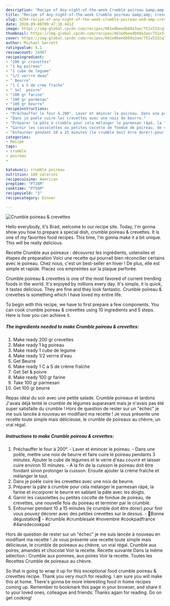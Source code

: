 ```yaml
---
description: "Recipe of Any-night-of-the-week Crumble poireau &amp;amp; crevettes"
title: "Recipe of Any-night-of-the-week Crumble poireau &amp;amp; crevettes"
slug: 4294-recipe-of-any-night-of-the-week-crumble-poireau-and-amp-crevettes
date: 2020-09-06T09:47:18.441Z
image: https://img-global.cpcdn.com/recipes/661e0beedb60a3ae/751x532cq70/crumble-poireau-crevettes-photo-principale-de-la-recette.jpg
thumbnail: https://img-global.cpcdn.com/recipes/661e0beedb60a3ae/751x532cq70/crumble-poireau-crevettes-photo-principale-de-la-recette.jpg
cover: https://img-global.cpcdn.com/recipes/661e0beedb60a3ae/751x532cq70/crumble-poireau-crevettes-photo-principale-de-la-recette.jpg
author: Michael Garrett
ratingvalue: 4.1
reviewcount: 24907
recipeingredient:
- "200 gr crevettes"
- "1 kg poireau"
- "1 cube de legume"
- "1/2 verrre deau"
- " Beurre"
- "1 C a S de crme frache"
- " Sel  poivre"
- "100 gr farine"
- "100 gr parmesan"
- "100 gr beurre"
recipeinstructions:
- "Préchauffer le four à 200°. Laver et émincer le poireau. Dans une poêle, mettre une noix de beurre et faire cuire le poireau pendants 3 minutes. Ajouter le cube de légumes et le verre d&#39;eau couvrir et laisser cuire environ 10 minutes.  A la fin de la cuisson le poireau doit être fondant sinon prolonger la cuisson. Ensuite ajouter la crème fraîche et mélanger le tout."
- "Dans je poêle cuire les crevettes avec une noix de beurre."
- "Préparer la pâte à crumble pour cela mélanger le parmesan râpé, la farine et incorporer le beurre en sablant la pâte avec les doigts."
- "Garnir les cassolettes ou petites cocotte de fondue de poireau, de crevettes, une nouvelle fois du poireau et terminer par le crumble."
- "Enfourner pendant 10 a 15 minutes (le crumble doit être dorer).pour finir vous pouvez décorer avec des petites crevettes sur le dessus. 🌸Bonne dégustation🌸 #crumble #crumblesalé #novembre #cookpadfrance #4ansdecookpad"
categories:
- Recipe
tags:
- crumble
- poireau
- 

katakunci: crumble poireau  
nutrition: 189 calories
recipecuisine: American
preptime: "PT16M"
cooktime: "PT56M"
recipeyield: "3"
recipecategory: Dinner

---
```



![Crumble poireau &amp; crevettes](https://img-global.cpcdn.com/recipes/661e0beedb60a3ae/751x532cq70/crumble-poireau-crevettes-photo-principale-de-la-recette.jpg)

Hello everybody, it's Brad, welcome to our recipe site. Today, I'm gonna show you how to prepare a special dish, crumble poireau &amp; crevettes. It is one of my favorites food recipes. This time, I'm gonna make it a bit unique. This will be really delicious.

Recette Crumble aux poireaux : découvrez les ingrédients, ustensiles et étapes de préparation Voici une recette qui pourrait bien réconcilier certains avec le poireau. Chez nous, c&#39;est un best-seller en hiver ! De plus, elle est simple et rapide. Placez vos empreintes sur la plaque perforée.

Crumble poireau &amp; crevettes is one of the most favored of current trending foods in the world. It's enjoyed by millions every day. It's simple, it is quick, it tastes delicious. They are fine and they look fantastic. Crumble poireau &amp; crevettes is something which I have loved my entire life.


To begin with this recipe, we have to first prepare a few components. You can cook crumble poireau &amp; crevettes using 10 ingredients and 5 steps. Here is how you can achieve it.

<!--inarticleads1-->

##### The ingredients needed to make Crumble poireau &amp; crevettes:

1. Make ready 200 gr crevettes
1. Make ready 1 kg poireau
1. Make ready 1 cube de legume
1. Make ready 1/2 verrre d&#39;eau
1. Get  Beurre
1. Make ready 1 C a S de crème fraîche
1. Get  Sel &amp; poivre
1. Make ready 100 gr farine
1. Take 100 gr parmesan
1. Get 100 gr beurre


Repas idéal du soir avec une petite salade. Crumble poireaux et lardons J&#39;avais déjà tenté le crumble de légumes auparavant mais je n&#39;avais pas été super satisfaite du crumble ! Hors de question de rester sur un &#34;échec&#34; je me suis lancée à nouveau en modifiant ma recette ! Je vous présente une recette toute simple mais délicieuse, le crumble de poireaux au chèvre, un vrai régal. 

<!--inarticleads2-->

##### Instructions to make Crumble poireau &amp; crevettes:

1. Préchauffer le four à 200°. - Laver et émincer le poireau. - Dans une poêle, mettre une noix de beurre et faire cuire le poireau pendants 3 minutes. Ajouter le cube de légumes et le verre d&#39;eau couvrir et laisser cuire environ 10 minutes.  - A la fin de la cuisson le poireau doit être fondant sinon prolonger la cuisson. Ensuite ajouter la crème fraîche et mélanger le tout.
1. Dans je poêle cuire les crevettes avec une noix de beurre.
1. Préparer la pâte à crumble pour cela mélanger le parmesan râpé, la farine et incorporer le beurre en sablant la pâte avec les doigts.
1. Garnir les cassolettes ou petites cocotte de fondue de poireau, de crevettes, une nouvelle fois du poireau et terminer par le crumble.
1. Enfourner pendant 10 a 15 minutes (le crumble doit être dorer).pour finir vous pouvez décorer avec des petites crevettes sur le dessus. - 🌸Bonne dégustation🌸 - #crumble #crumblesalé #novembre #cookpadfrance #4ansdecookpad


Hors de question de rester sur un &#34;échec&#34; je me suis lancée à nouveau en modifiant ma recette ! Je vous présente une recette toute simple mais délicieuse, le crumble de poireaux au chèvre, un vrai régal. Crumble aux poires, amandes et chocolat Voir la recette. Recette suivante Dans la même sélection : Crumble aux pommes, aux poires Voir la recette. Toutes les Recettes Crumble de poireaux au chèvre. 

So that is going to wrap it up for this exceptional food crumble poireau &amp; crevettes recipe. Thank you very much for reading. I am sure you will make this at home. There's gonna be more interesting food in home recipes coming up. Remember to bookmark this page in your browser, and share it to your loved ones, colleague and friends. Thanks again for reading. Go on get cooking!

